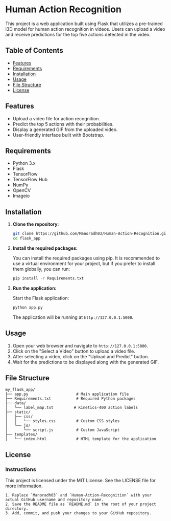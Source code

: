 # Human Action Recognition

This project is a web application built using Flask that utilizes a pre-trained I3D model for human action recognition in videos. Users can upload a video and receive predictions for the top five actions detected in the video.

## Table of Contents

- [Features](#features)
- [Requirements](#requirements)
- [Installation](#installation)
- [Usage](#usage)
- [File Structure](#file-structure)
- [License](#license)

## Features

- Upload a video file for action recognition.
- Predict the top 5 actions with their probabilities.
- Display a generated GIF from the uploaded video.
- User-friendly interface built with Bootstrap.

## Requirements

- Python 3.x
- Flask
- TensorFlow
- TensorFlow Hub
- NumPy
- OpenCV
- Imageio

## Installation

1. **Clone the repository:**

   ```bash
   git clone https://github.com/Manoradh03/Human-Action-Recognition.git
   cd flask_app
   ```

2. **Install the required packages:**

   You can install the required packages using pip. It is recommended to use a virtual environment for your project, but if you prefer to install them globally, you can run:

   ```bash
   pip install -r Requirements.txt
   ```

3. **Run the application:**

   Start the Flask application:

   ```bash
   python app.py
   ```

   The application will be running at `http://127.0.0.1:5000`.

## Usage

1. Open your web browser and navigate to `http://127.0.0.1:5000`.
2. Click on the "Select a Video" button to upload a video file.
3. After selecting a video, click on the "Upload and Predict" button.
4. Wait for the predictions to be displayed along with the generated GIF.

## File Structure

```plaintext
my_flask_app/
├── app.py                     # Main application file
├── Requirements.txt           # Required Python packages
├── data/
│   └── label_map.txt         # Kinetics-400 action labels
├── static/
│   ├── css/
│   │   └── styles.css         # Custom CSS styles
│   └── js/
│       └── script.js          # Custom JavaScript
├── templates/
│   └── index.html             # HTML template for the application
```

## License
### Instructions
This project is licensed under the MIT License. See the LICENSE file for more information.
```
1. Replace `Manoradh03` and `Human-Action-Recognition` with your actual GitHub username and repository name.
2. Save the README file as `README.md` in the root of your project directory.
3. Add, commit, and push your changes to your GitHub repository.
```
